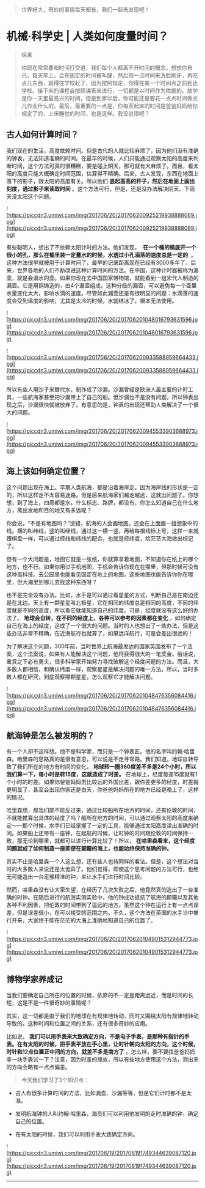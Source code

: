 > 世界好大，奇妙的事情每天都有，我们一起去发现吧！

# 机械·科学史 | 人类如何度量时间？

> 徐来
> 
> 你现在常常要和时间打交道，我们每个人都离不开时间的概念。想想你自己，每天早上，会在固定的时间被叫醒，然后用一点时间来洗脸刷牙，再吃点儿东西，就得往学校赶了，因为按照规定，你得在某一个时间点之前到达学校。接下来的课程会按照课表来进行，一切都是以时间作为依据的。放学是你一天里最高兴的时间，但是到家以后，你可能还是要花一点点时间做点儿作业什么的。最后，最重要的一点是，你每天起床的时间是爸爸妈妈给你规定了的，上床睡觉的时间，也是这样。我没说错吧？

## 古人如何计算时间？

我们现在的生活，高度依赖时间。但是古代的人就比较麻烦了，因为他们没有准确的钟表，无法知道准确的时间。在最早的时候，人们只能通过观察太阳的高度来判断时间，这个方法可真的很糟糕，要是碰上阴天，那可就有大麻烦了。而且，看太阳的高度只能大概确定时间范围，估算得不精确。后来，古人发现，东西在地面上落下的影子，跟太阳的高度有关。所以他们 **竖起高高的杆子，然后在地面上画出刻度，通过影子来读取时间** 。这个方法可行，但是，还是没办法解决阴天、下雨天没太阳这个问题。

![https://piccdn3.umiwi.com/img/201706/20/201706200925219938888069.jpg](https://piccdn3.umiwi.com/img/201706/20/201706200925219938888069.jpg)

有些聪明人，想出了不依赖太阳计时的方法。他们发现，  **在一个桶的桶底开一个很小的孔，那么在桶里装一定量水的时候，水透过小孔滴落的速度总是一定的**  。这种方法很早就被用于计算时间了，最早的记录距离现在已经有3000多年了。后来，世界各地的人们不断改进这种计算时间的方法。在中国，这种计时器被称为漏壶，就是会漏水的壶。如果你现在去中国国家博物馆，就能看到一组宋代人制造的漏壶。它是用铜铸造的，由4个漏壶组成。这种分级的漏壶，可以避免每一个壶里水量变化太大，影响水滴的速度。尽管如此漏壶还是有很明显的问题：水滴落的速度会受到温度的影响，尤其是太冷的时候，水就结冰了，根本无法使用。

![https://piccdn3.umiwi.com/img/201706/20/201706201048016793631596.jpg](https://piccdn3.umiwi.com/img/201706/20/201706201048016793631596.jpg)

![https://piccdn3.umiwi.com/img/201706/20/201706200933588959664433.jpg](https://piccdn3.umiwi.com/img/201706/20/201706200933588959664433.jpg)

所以有些人用沙子来替代水，制作成了沙漏。沙漏曾经是欧洲人最主要的计时工具，一些航海家甚至把沙漏带上了自己的船。但沙漏也不是没有问题，所以钟表出现之后，沙漏很快就被放弃了。有意思的是，钟表的出现还帮助人类解决了一个很大的问题。

![https://piccdn3.umiwi.com/img/201706/20/201706200945533903688973.jpg](https://piccdn3.umiwi.com/img/201706/20/201706200945533903688973.jpg)

## 海上该如何确定位置？

这个问题出现在海上。早期人类航海，都是沿着海岸走。因为海岸线的形状是一定的，所以这样走不太容易迷路。但是后来航海家们越走越远，这就出问题了。你想想，到了海上，四周都是水，什么标志、路牌，都没有，你怎么知道自己在什么地方，离出发地和目的地又有多远呢？

你会说，“不是有地图吗？”没错，航海的人会画地图，还会在上面画一组想象中的线。横的叫纬线，竖的叫经线，通过这一横一竖，再给每根线标上号，这样一来就跟棋盘一样，可以通过经线和纬线的配合，也就是经纬度，给茫茫大海做出标记了。

但有一个大问题是，地图它就是一张纸，你就算拿着地图，不知道你在纸上的哪个地方，也不行。如果你用过手机地图，手机会告诉你现在在哪里，但那时候可没有这种高科技。去公园里也能看见固定在地上的地图，这些地图也能告诉你你在哪里，但大海里到哪儿去找这种东西呀？

也不是完全没有办法。比如，水手是可以通过看星星的方式，判断自己是在南边还是在北边。天上有一颗星星叫北极星，它在相同的纬度总是相同的高度，不同的纬度就是不同的高度，所以看它就能知道自己的纬度。可是，经度就没有这么好的办法了。 **地球会自转，在不同的经度上，各种可以参考的因素都在变化** 。如何确定自己在海上的经度，这成了一个很大的问题。当时的人也想出了一些办法，但是这些办法非常不精确，在近海航行也就算了，如果远洋航行，可是会差出很远的！

为了解决这个问题，300年前，当时世界上航海最发达的国家英国发布了一个法案，这个法案说，如果有人能解决这个问题，他将获得很大的一笔奖金。俗话说，重赏之下必有勇夫，很多科学家开始努力寻找破解这个经度问题的方法。而且，大多数人都相信，和确认纬度一样，观察星星是解决问题的唯一方法。所以，当时多数人都在研究，到底观察哪颗星星，怎么观察它才能解决问题。

![https://piccdn3.umiwi.com/img/201706/20/201706201048476356084416.jpg](https://piccdn3.umiwi.com/img/201706/20/201706201048476356084416.jpg)

## 航海钟是怎么被发明的？

有一个人却不这样想。他不是科学家，而只是一个钟表匠。他的名字叫约翰·哈里森。哈里森的思路真的是很有意思，可以说是不走寻常路。我们知道，地球自转导致了我们所在的地方有时间的变化， **地球转一圈360度差不多是24个小时，所以我们算一下，每小时是转15度，这就造成了时差。** 在地球上，经度每差15度就有1个小时的时差。如果你爸爸妈妈去比较远的外国出差，跟你差更多的经度，时差就更明显了，甚至会出现你家还是白天，你爸爸妈妈所在的地方已经是晚上了，这样的情况。

哈里森想，那我们能不能反过来，通过比较船所在地方的时间，还有伦敦的时间，不就能推算出具体的经度了吗？船所在地方的时间，可以通过观察太阳的高度来确定——那个时候，水手们已经掌握了一定的工具，能够通过太阳高度读出准确的时间。如果船上还带有一座钟，在起航的时候，让时钟的时间跟伦敦的时间保持一致，那无论到哪里，就都可以进行计算比较了！所以， **在哈里森看来，这个经度问题就成了如何制造一座即便在颠簸的海上，也能始终保持准确的钟。**

其实不止是哈里森一个人这么想，还有些人也持同样的看法。但是，这个想法对当时的大多数人来说还是太诡异了。他们觉得，即使这个思考问题的方法可行，也绝无可能造出一台足够精准的钟，来让水手们进行时间比较。

然而，哈里森没有让大家失望，在经历了几次失败之后，他竟然真的造出了一台准确的时钟。在随后进行的航海实测实验中，他的钟成功抵抗了航海的颠簸以及其他各种不利因素，把伦敦的时间带到了遥远的地方。虽然这个钟在运行上有一点点误差，但是误差很小，在可以接受的范围之内。不久，这个方法在英国的水手当中推行开来，大家终于能在茫茫的大海上准确地知道自己的位置了。

![https://piccdn3.umiwi.com/img/201706/20/201706201049015312944773.jpg](https://piccdn3.umiwi.com/img/201706/20/201706201049015312944773.jpg)

## 博物学家养成记

当我们要确定自己所在的位置的时候，依靠的不一定是距离远近，而是时间的长短，这是不是一件很奇妙的事情呢？

其实，这一切都是由于我们的地球在有规律地转动，同时又围绕太阳有规律地转动导致的。这种时间和位置之间的关系，还有很多奇妙的应用。

比如说， **我们可以用手表来大致确定方向，不是电子手表，是那种有指针的手表。在有太阳的时候，把手表平放在手心里，让时针朝向太阳的方向，这个时候，时针和12点位置正中间的方向，就差不多是南方了** 。怎么样，要不要找爸爸妈妈拿一块手表试一下？注意，因为时差的缘故，所以有些地方使用这个方法，测出来的方向会略有一点点偏差。

> 今天我们学习了3个知识点：

* 古人有很多计算时间的方法，比如漏壶、沙漏等等，但是它们计时都不是太准。

* 发明航海钟的人叫约翰·哈里森，海员们可以利用他发明的走时准确的钟，确定自己的位置。

* 在有太阳的时候，我们可以利用手表大致确定方向。

![https://piccdn3.umiwi.com/img/201706/19/201706191749344639087120.jpg](https://piccdn3.umiwi.com/img/201706/19/201706191749344639087120.jpg)

---
